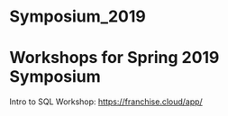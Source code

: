 # Symposium_2019

# Workshops for Spring 2019 Symposium

Intro to SQL Workshop: https://franchise.cloud/app/
